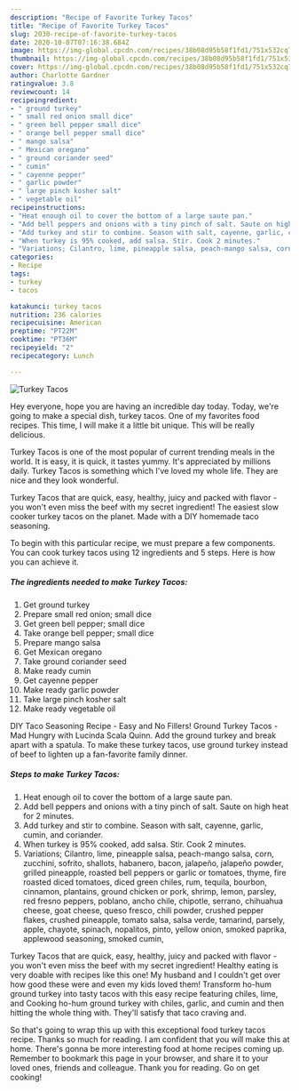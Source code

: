 ```yaml
---
description: "Recipe of Favorite Turkey Tacos"
title: "Recipe of Favorite Turkey Tacos"
slug: 2030-recipe-of-favorite-turkey-tacos
date: 2020-10-07T07:16:38.684Z
image: https://img-global.cpcdn.com/recipes/38b08d95b58f1fd1/751x532cq70/turkey-tacos-recipe-main-photo.jpg
thumbnail: https://img-global.cpcdn.com/recipes/38b08d95b58f1fd1/751x532cq70/turkey-tacos-recipe-main-photo.jpg
cover: https://img-global.cpcdn.com/recipes/38b08d95b58f1fd1/751x532cq70/turkey-tacos-recipe-main-photo.jpg
author: Charlotte Gardner
ratingvalue: 3.8
reviewcount: 14
recipeingredient:
- " ground turkey"
- " small red onion small dice"
- " green bell pepper small dice"
- " orange bell pepper small dice"
- " mango salsa"
- " Mexican oregano"
- " ground coriander seed"
- " cumin"
- " cayenne pepper"
- " garlic powder"
- " large pinch kosher salt"
- " vegetable oil"
recipeinstructions:
- "Heat enough oil to cover the bottom of a large saute pan."
- "Add bell peppers and onions with a tiny pinch of salt. Saute on high heat for 2 minutes."
- "Add turkey and stir to combine. Season with salt, cayenne, garlic, cumin, and coriander."
- "When turkey is 95% cooked, add salsa. Stir. Cook 2 minutes."
- "Variations; Cilantro, lime, pineapple salsa, peach-mango salsa, corn, zucchini, sofrito, shallots, habanero, bacon, jalapeño, jalapeño powder, grilled pineapple, roasted bell peppers or garlic or tomatoes, thyme, fire roasted diced tomatoes, diced green chiles, rum, tequila, bourbon, cinnamon, plantains, ground chicken or pork, shrimp, lemon, parsley, red fresno peppers, poblano, ancho chile, chipotle, serrano, chihuahua cheese, goat cheese, queso fresco, chili powder, crushed pepper flakes, crushed pineapple, tomato salsa, salsa verde, tamarind, parsely, apple, chayote, spinach, nopalitos, pinto, yellow onion, smoked paprika, applewood seasoning, smoked cumin,"
categories:
- Recipe
tags:
- turkey
- tacos

katakunci: turkey tacos 
nutrition: 236 calories
recipecuisine: American
preptime: "PT22M"
cooktime: "PT36M"
recipeyield: "2"
recipecategory: Lunch

---
```



![Turkey Tacos](https://img-global.cpcdn.com/recipes/38b08d95b58f1fd1/751x532cq70/turkey-tacos-recipe-main-photo.jpg)

Hey everyone, hope you are having an incredible day today. Today, we're going to make a special dish, turkey tacos. One of my favorites food recipes. This time, I will make it a little bit unique. This will be really delicious.

Turkey Tacos is one of the most popular of current trending meals in the world. It is easy, it is quick, it tastes yummy. It's appreciated by millions daily. Turkey Tacos is something which I've loved my whole life. They are nice and they look wonderful.

Turkey Tacos that are quick, easy, healthy, juicy and packed with flavor - you won&#39;t even miss the beef with my secret ingredient! The easiest slow cooker turkey tacos on the planet. Made with a DIY homemade taco seasoning.


To begin with this particular recipe, we must prepare a few components. You can cook turkey tacos using 12 ingredients and 5 steps. Here is how you can achieve it.

<!--inarticleads1-->

##### The ingredients needed to make Turkey Tacos:

1. Get  ground turkey
1. Prepare  small red onion; small dice
1. Get  green bell pepper; small dice
1. Take  orange bell pepper; small dice
1. Prepare  mango salsa
1. Get  Mexican oregano
1. Take  ground coriander seed
1. Make ready  cumin
1. Get  cayenne pepper
1. Make ready  garlic powder
1. Take  large pinch kosher salt
1. Make ready  vegetable oil


DIY Taco Seasoning Recipe - Easy and No Fillers! Ground Turkey Tacos - Mad Hungry with Lucinda Scala Quinn. Add the ground turkey and break apart with a spatula. To make these turkey tacos, use ground turkey instead of beef to lighten up a fan-favorite family dinner. 

<!--inarticleads2-->

##### Steps to make Turkey Tacos:

1. Heat enough oil to cover the bottom of a large saute pan.
1. Add bell peppers and onions with a tiny pinch of salt. Saute on high heat for 2 minutes.
1. Add turkey and stir to combine. Season with salt, cayenne, garlic, cumin, and coriander.
1. When turkey is 95% cooked, add salsa. Stir. Cook 2 minutes.
1. Variations; Cilantro, lime, pineapple salsa, peach-mango salsa, corn, zucchini, sofrito, shallots, habanero, bacon, jalapeño, jalapeño powder, grilled pineapple, roasted bell peppers or garlic or tomatoes, thyme, fire roasted diced tomatoes, diced green chiles, rum, tequila, bourbon, cinnamon, plantains, ground chicken or pork, shrimp, lemon, parsley, red fresno peppers, poblano, ancho chile, chipotle, serrano, chihuahua cheese, goat cheese, queso fresco, chili powder, crushed pepper flakes, crushed pineapple, tomato salsa, salsa verde, tamarind, parsely, apple, chayote, spinach, nopalitos, pinto, yellow onion, smoked paprika, applewood seasoning, smoked cumin,


Turkey Tacos that are quick, easy, healthy, juicy and packed with flavor - you won&#39;t even miss the beef with my secret ingredient! Healthy eating is very doable with recipes like this one! My husband and I couldn&#39;t get over how good these were and even my kids loved them! Transform ho-hum ground turkey into tasty tacos with this easy recipe featuring chiles, lime, and Cooking ho-hum ground turkey with chiles, garlic, and cumin and then hitting the whole thing with. They&#39;ll satisfy that taco craving and. 

So that's going to wrap this up with this exceptional food turkey tacos recipe. Thanks so much for reading. I am confident that you will make this at home. There's gonna be more interesting food at home recipes coming up. Remember to bookmark this page in your browser, and share it to your loved ones, friends and colleague. Thank you for reading. Go on get cooking!
